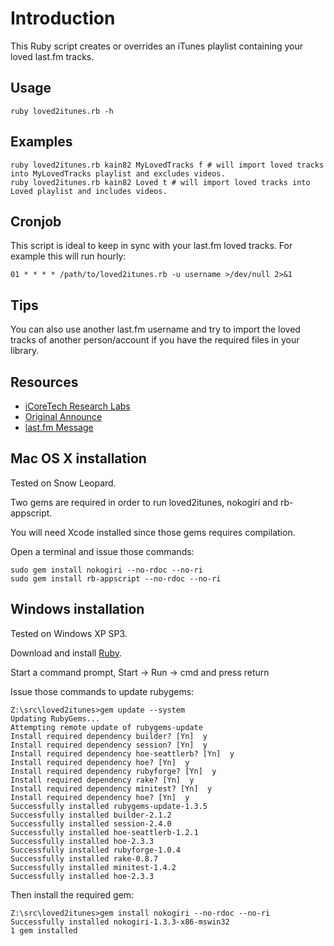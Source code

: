 # Introduction

This Ruby script creates or overrides an iTunes playlist containing your loved last.fm tracks.

## Usage

    ruby loved2itunes.rb -h

## Examples

    ruby loved2itunes.rb kain82 MyLovedTracks f # will import loved tracks into MyLovedTracks playlist and excludes videos.
    ruby loved2itunes.rb kain82 Loved t # will import loved tracks into Loved playlist and includes videos.

## Cronjob

This script is ideal to keep in sync with your last.fm loved tracks.
For example this will run hourly:

    01 * * * * /path/to/loved2itunes.rb -u username >/dev/null 2>&1

## Tips

You can also use another last.fm username and try to import the loved tracks of another person/account if you have the required files in your library.

## Resources

* [iCoreTech Research Labs](http://www.icoretech.org)
* [Original Announce](http://www.icoretech.org/2009/09/last-fm-loved-tracks-to-itunes/)
* [last.fm Message](http://www.last.fm/forum/21716/_/448880/2#f10474933)

[Claudio Poli]: http://www.icoretech.org

## Mac OS X installation

Tested on Snow Leopard.

Two gems are required in order to run loved2itunes, nokogiri and rb-appscript.

You will need Xcode installed since those gems requires compilation.

Open a terminal and issue those commands:

    sudo gem install nokogiri --no-rdoc --no-ri
    sudo gem install rb-appscript --no-rdoc --no-ri

## Windows installation

Tested on Windows XP SP3.

Download and install [Ruby](http://rubyforge.org/frs/download.php/29263/ruby186-26.exe).

Start a command prompt, Start -> Run -> cmd and press return

Issue those commands to update rubygems:

    Z:\src\loved2itunes>gem update --system
    Updating RubyGems...
    Attempting remote update of rubygems-update
    Install required dependency builder? [Yn]  y
    Install required dependency session? [Yn]  y
    Install required dependency hoe-seattlerb? [Yn]  y
    Install required dependency hoe? [Yn]  y
    Install required dependency rubyforge? [Yn]  y
    Install required dependency rake? [Yn]  y
    Install required dependency minitest? [Yn]  y
    Install required dependency hoe? [Yn]  y
    Successfully installed rubygems-update-1.3.5
    Successfully installed builder-2.1.2
    Successfully installed session-2.4.0
    Successfully installed hoe-seattlerb-1.2.1
    Successfully installed hoe-2.3.3
    Successfully installed rubyforge-1.0.4
    Successfully installed rake-0.8.7
    Successfully installed minitest-1.4.2
    Successfully installed hoe-2.3.3

Then install the required gem:

    Z:\src\loved2itunes>gem install nokogiri --no-rdoc --no-ri
    Successfully installed nokogiri-1.3.3-x86-mswin32
    1 gem installed
